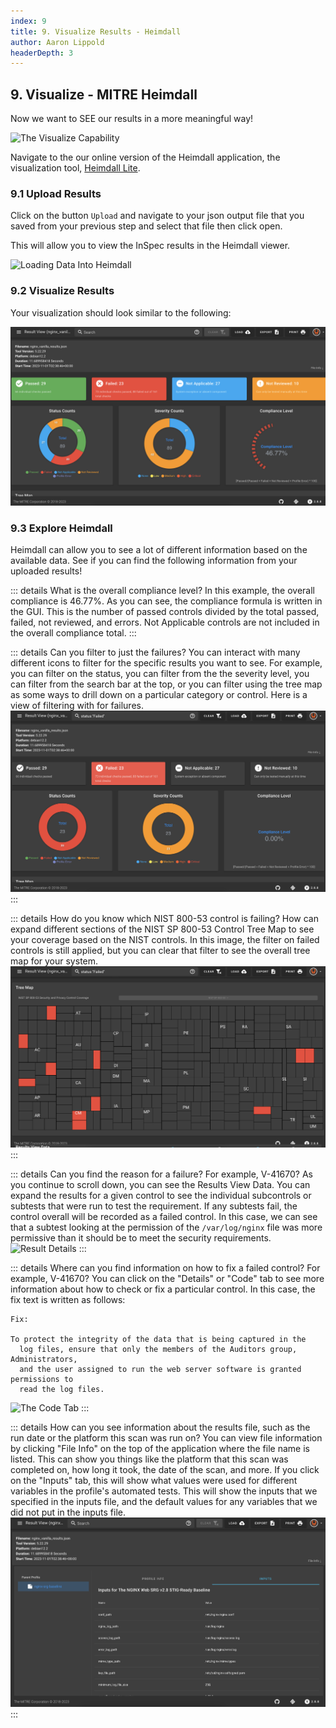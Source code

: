 ```yaml
---
index: 9
title: 9. Visualize Results - Heimdall
author: Aaron Lippold
headerDepth: 3
---
```


## 9. Visualize - MITRE Heimdall

Now we want to SEE our results in a more meaningful way!

![The Visualize Capability](../../assets/img/SAF_Capabilities_Visualize.png)

Navigate to the our online version of the Heimdall application, the visualization tool, [Heimdall Lite](https://heimdall-lite.mitre.org/).

### 9.1 Upload Results
Click on the button `Upload` and navigate to your json output file that you saved from your previous step and select that file then click open.

This will allow you to view the InSpec results in the Heimdall viewer.

![Loading Data Into Heimdall](../../assets/img/Heimdall_Load.png)

### 9.2 Visualize Results

Your visualization should look similar to the following:

![Visualizing NGINX](../../assets/img/Heimdall_NGINX_Vanilla_With_Inputs.png)

### 9.3 Explore Heimdall

Heimdall can allow you to see a lot of different information based on the available data. See if you can find the following information from your uploaded results!

::: details What is the overall compliance level?
In this example, the overall compliance is 46.77%. As you can see, the compliance formula is written in the GUI. This is the number of passed controls divided by the total passed, failed, not reviewed, and errors. Not Applicable controls are not included in the overall compliance total.
:::

::: details Can you filter to just the failures?
You can interact with many different icons to filter for the specific results you want to see. For example, you can filter on the status, you can filter from the the severity level, you can filter from the search bar at the top, or you can filter using the tree map as some ways to drill down on a particular category or control. Here is a view of filtering with for failures.
![Filtering on Failed Controls](../../assets/img/Heimdall_Filter_Failure.png)
:::

::: details How do you know which NIST 800-53 control is failing?
How can expand different sections of the NIST SP 800-53 Control Tree Map to see your coverage based on the NIST controls. In this image, the filter on failed controls is still applied, but you can clear that filter to see the overall tree map for your system.
![Tree Map Filtered by Failing Controls](../../assets/img/Heimdall_TreeMap_Failures.png)
:::

::: details Can you find the reason for a failure? For example, V-41670?
As you continue to scroll down, you can see the Results View Data. You can expand the results for a given control to see the individual subcontrols or subtests that were run to test the requirement. If any subtests fail, the control overall will be recorded as a failed control. In this case, we can see that a subtest looking at the permission of the `/var/log/nginx` file was more permissive than it should be to meet the security requirements.
![Result Details](../../assets/img/Heimdall_V-41670_ResultsDetails.png)
:::

::: details Where can you find information on how to fix a failed control? For example, V-41670?
You can click on the "Details" or "Code" tab to see more information about how to check or fix a particular control. In this case, the fix text is written as follows:
```
Fix:

To protect the integrity of the data that is being captured in the
  log files, ensure that only the members of the Auditors group, Administrators,
  and the user assigned to run the web server software is granted permissions to
  read the log files.
```
![The Code Tab](../../assets/img/Heimdall_V-41670_ResultsDetails_Code.png)
:::

::: details How can you see information about the results file, such as the run date or the platform this scan was run on?
You can view file information by clicking "File Info" on the top of the application where the file name is listed. This can show you things like the platform that this scan was completed on, how long it took, the date of the scan, and more. If you click on the "Inputs" tab, this will show what values were used for different variables in the profile's automated tests. This will show the inputs that we specified in the inputs file, and the default values for any variables that we did not put in the inputs file.
![NGINX Profile Inputs in Heimdall](../../assets/img/Heimdall_NGINX_Inputs.png)
:::
